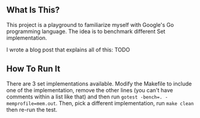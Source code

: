 ## What Is This? ##
This project is a playground to familiarize myself with Google's Go programming language. The idea is to benchmark different Set implementation.

I wrote a blog post that explains all of this:
TODO

## How To Run It ##
There are 3 set implementations available. Modify the Makefile to include one of the implementation, remove the other lines (you can't have comments within a list like that) and then run `gotest -bench=. -memprofile=mem.out`. Then, pick a different implementation, run `make clean` then re-run the test.
